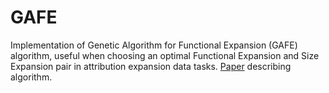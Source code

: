 # GAFE
Implementation of Genetic Algorithm for Functional Expansion (GAFE) algorithm,
useful when choosing an optimal Functional Expansion and Size Expansion pair in attribution expansion data tasks.
 [Paper](http://www.sciencedirect.com/science/article/pii/S0167865517300351) describing algorithm.

